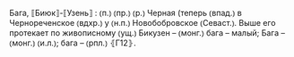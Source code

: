 ---
---

Бага, ⟦Биюк⟧-⟦Узень⟧
: ⦅п.⦆ ⦅пр.⦆ ⦅р.⦆ Черная (теперь ⦅впад.⦆ в Чернореченское ⦅вдхр.⦆ у ⦅н.п.⦆ Новобобровское ⦅Севаст.⦆. Выше его протекает по живописному ⦅ущ.⦆ Бикузен – ⦅монг.⦆ бага – малый; Бага – ⦅монг.⦆ ⦅и.л.⦆; бага – ⦅рпл.⦆ ⦃Г12⦄.

